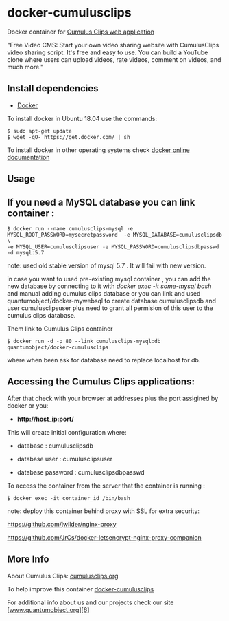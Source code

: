 # docker-cumulusclips

Docker container for [Cumulus Clips web application][3]

"Free Video CMS: Start your own video sharing website with CumulusClips video sharing script. It's free and easy to use. You can build a YouTube clone where users can upload videos, rate videos, comment on videos, and much more."

## Install dependencies

  - [Docker][2]

To install docker in Ubuntu 18.04 use the commands:

    $ sudo apt-get update
    $ wget -qO- https://get.docker.com/ | sh

 To install docker in other operating systems check [docker online documentation][4]

## Usage

## If you need a MySQL database you can link container :

    $ docker run --name cumulusclips-mysql -e MYSQL_ROOT_PASSWORD=mysecretpassword  -e MYSQL_DATABASE=cumulusclipsdb \
    -e MYSQL_USER=cumulusclipsuser -e MYSQL_PASSWORD=cumulusclipsdbpasswd -d mysql:5.7
    
note: used old stable version of mysql 5.7 . It will fail with new version.

in case you want to used pre-existing mysql container , you can add the new database by connecting to it with _docker exec -it some-mysql bash_ and manual adding cumulus clips database or you can link and used quantumobject/docker-mywebsql to create database cumulusclipsdb and user cumulusclipsuser plus need to grant all permision of this user to the cumulus clips database.  
  
Them link to Cumulus Clips container

    $ docker run -d -p 80 --link cumulusclips-mysql:db quantumobject/docker-cumulusclips 

where when been ask for database need to replace localhost for db.

## Accessing the Cumulus Clips applications:

After that check with your browser at addresses plus the port assigined by docker or you:

  - **http://host_ip:port/**

This will create initial configuration where:

  - database : cumulusclipsdb

  - database user : cumulusclipsuser

  - database password : cumulusclipsdbpasswd


To access the container from the server that the container is running :

    $ docker exec -it container_id /bin/bash
    
note: deploy this container behind proxy with SSL for extra security:

https://github.com/jwilder/nginx-proxy

https://github.com/JrCs/docker-letsencrypt-nginx-proxy-companion

## More Info

About Cumulus Clips: [cumulusclips.org][1]

To help improve this container [docker-cumulusclips][5]

For additional info about us and our projects check our site [www.quantumobject.org][6]

[1]:http://cumulusclips.org/
[2]:https://www.docker.com
[3]:http://cumulusclips.org/
[4]:http://docs.docker.com
[5]:https://github.com/QuantumObject/docker-cumulusclips
[6]:https://www.quantumobject.org/
